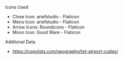 Icons Used
- Close Icon: ariefstudio - Flaticon
- Menu Icon: ariefstudio - Flaticon
- Arrow Icons: Roundicons - Flaticon
- Moon Icon: Good Ware - Flaticon

Additonal Data
- https://copylists.com/geography/list-airport-codes/
